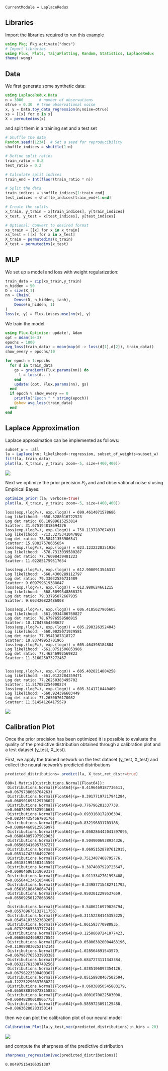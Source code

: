 

``` @meta
CurrentModule = LaplaceRedux
```

## Libraries

Import the libraries required to run this example

``` julia
using Pkg; Pkg.activate("docs")
# Import libraries
using Flux, Plots, TaijaPlotting, Random, Statistics, LaplaceRedux
theme(:wong)
```

## Data

We first generate some synthetic data:

``` julia
using LaplaceRedux.Data
n = 3000       # number of observations
σtrue = 0.30  # true observational noise
x, y = Data.toy_data_regression(n;noise=σtrue)
xs = [[x] for x in x]
X = permutedims(x)
```

and split them in a training set and a test set

``` julia
# Shuffle the data
Random.seed!(1234)  # Set a seed for reproducibility
shuffle_indices = shuffle(1:n)

# Define split ratios
train_ratio = 0.8
test_ratio = 0.2

# Calculate split indices
train_end = Int(floor(train_ratio * n))

# Split the data
train_indices = shuffle_indices[1:train_end]
test_indices = shuffle_indices[train_end+1:end]

# Create the splits
x_train, y_train = x[train_indices], y[train_indices]
x_test, y_test = x[test_indices], y[test_indices]

# Optional: Convert to desired format
xs_train = [[x] for x in x_train]
xs_test = [[x] for x in x_test]
X_train = permutedims(x_train)
X_test = permutedims(x_test)
```

## MLP

We set up a model and loss with weight regularization:

``` julia
train_data = zip(xs_train,y_train)
n_hidden = 50
D = size(X,1)
nn = Chain(
    Dense(D, n_hidden, tanh),
    Dense(n_hidden, 1)
)  
loss(x, y) = Flux.Losses.mse(nn(x), y)
```

We train the model:

``` julia
using Flux.Optimise: update!, Adam
opt = Adam(1e-3)
epochs = 1000
avg_loss(train_data) = mean(map(d -> loss(d[1],d[2]), train_data))
show_every = epochs/10

for epoch = 1:epochs
  for d in train_data
    gs = gradient(Flux.params(nn)) do
      l = loss(d...)
    end
    update!(opt, Flux.params(nn), gs)
  end
  if epoch % show_every == 0
    println("Epoch " * string(epoch))
    @show avg_loss(train_data)
  end
end
```

## Laplace Approximation

Laplace approximation can be implemented as follows:

``` julia
subset_w = :all
la = Laplace(nn; likelihood=:regression, subset_of_weights=subset_w)
fit!(la, train_data)
plot(la, X_train, y_train; zoom=-5, size=(400,400))
```

![](regression_files/figure-commonmark/cell-7-output-1.svg)

Next we optimize the prior precision $P_0$ and and observational noise $\sigma$ using Empirical Bayes:

``` julia
optimize_prior!(la; verbose=true)
plot(la, X_train, y_train; zoom=-5, size=(400,400))
```

    loss(exp.(logP₀), exp.(logσ)) = 699.4614071578686
    Log likelihood: -650.5288616722523
    Log det ratio: 66.18989615253814
    Scatter: 31.675194818694376
    loss(exp.(logP₀), exp.(logσ)) = 758.1137287674911
    Log likelihood: -713.3275341047802
    Log det ratio: 73.58411353906541
    Scatter: 15.98827578635654
    loss(exp.(logP₀), exp.(logσ)) = 623.1232220351936
    Log likelihood: -578.7313039580287
    Log det ratio: 77.76098439481223
    Scatter: 11.022851759517634

    loss(exp.(logP₀), exp.(logσ)) = 612.9000913546312
    Log likelihood: -568.4300289112797
    Log det ratio: 79.33032526731489
    Scatter: 9.609799619388047
    loss(exp.(logP₀), exp.(logσ)) = 612.980624661215
    Log likelihood: -568.5099348866323
    Log det ratio: 79.33795872667935
    Scatter: 9.603420822486008

    loss(exp.(logP₀), exp.(logσ)) = 606.4185627905605
    Log likelihood: -561.9934406760827
    Log det ratio: 78.67976558586915
    Scatter: 10.17047864308627
    loss(exp.(logP₀), exp.(logσ)) = 605.2983263524043
    Log likelihood: -560.9025071929581
    Log det ratio: 77.9541387818727
    Scatter: 10.83749953701965
    loss(exp.(logP₀), exp.(logσ)) = 605.464398184884
    Log likelihood: -561.0751506853986
    Log det ratio: 77.46246992569823
    Scatter: 11.316025073272467


    loss(exp.(logP₀), exp.(logσ)) = 605.4020214804258
    Log likelihood: -561.0122284359471
    Log det ratio: 77.26250383495702
    Scatter: 11.517082254000224
    loss(exp.(logP₀), exp.(logσ)) = 605.3141710440409
    Log likelihood: -560.924396603449
    Log det ratio: 77.2650076170082
    Scatter: 11.514541264175579

![](regression_files/figure-commonmark/cell-8-output-5.svg)

## Calibration Plot

Once the prior precision has been optimized it is possible to evaluate the quality of the predictive distribution
obtained through a calibration plot and a test dataset (y_test, X_test).

First, we apply the trained network on the test dataset (y_test, X_test) and collect the neural network’s predicted distributions

``` julia
predicted_distributions= predict(la, X_test,ret_distr=true)
```

    600×1 Matrix{Distributions.Normal{Float64}}:
     Distributions.Normal{Float64}(μ=-0.4196469187736511, σ=0.0679738666764263)
     Distributions.Normal{Float64}(μ=-0.39177197217941284, σ=0.06890169312970602)
     Distributions.Normal{Float64}(μ=0.776796281337738, σ=0.06074957252594663)
     Distributions.Normal{Float64}(μ=0.6933168172836304, σ=0.08344435466780176)
     Distributions.Normal{Float64}(μ=0.832196831703186, σ=0.08084460912585997)
     Distributions.Normal{Float64}(μ=-0.050286442041397095, σ=0.06884885797502903)
     Distributions.Normal{Float64}(μ=-0.5049006938934326, σ=0.06568541695736727)
     Distributions.Normal{Float64}(μ=-0.06951528787612915, σ=0.05514742556492769)
     Distributions.Normal{Float64}(μ=0.7513407468795776, σ=0.05183199458344559)
     Distributions.Normal{Float64}(μ=-0.3874087929725647, σ=0.06904606151969317)
     Distributions.Normal{Float64}(μ=-0.9113342761993408, σ=0.06564413451854467)
     Distributions.Normal{Float64}(μ=-0.24987715482711792, σ=0.05616188450864741)
     Distributions.Normal{Float64}(μ=0.9503012299537659, σ=0.05509250127866398)
     ⋮
     Distributions.Normal{Float64}(μ=-0.5406216979026794, σ=0.055769675132711756)
     Distributions.Normal{Float64}(μ=0.31152284145355225, σ=0.05454183352368205)
     Distributions.Normal{Float64}(μ=1.061593770980835, σ=0.07329565553777241)
     Distributions.Normal{Float64}(μ=0.12588687241077423, σ=0.06686624669227054)
     Distributions.Normal{Float64}(μ=0.058063820004463196, σ=0.11908083025214214)
     Distributions.Normal{Float64}(μ=1.028564691543579, σ=0.06796776553390338)
     Distributions.Normal{Float64}(μ=0.6847273111343384, σ=0.06322761308748256)
     Distributions.Normal{Float64}(μ=1.0285106897354126, σ=0.06796223500400367)
     Distributions.Normal{Float64}(μ=0.05158938467502594, σ=0.12225229033768022)
     Distributions.Normal{Float64}(μ=-0.06038850545883179, σ=0.055088019072815825)
     Distributions.Normal{Float64}(μ=0.8001070022583008, σ=0.06048200018805775)
     Distributions.Normal{Float64}(μ=0.5859723091125488, σ=0.0863628028315014)

then we can plot the calibration plot of our neural model

``` julia
Calibration_Plot(la,y_test,vec(predicted_distributions);n_bins = 20)
```

![](regression_files/figure-commonmark/cell-10-output-1.svg)

and compute the sharpness of the predictive distribution

``` julia
sharpness_regression(vec(predicted_distributions))
```

    0.004975154105351387
